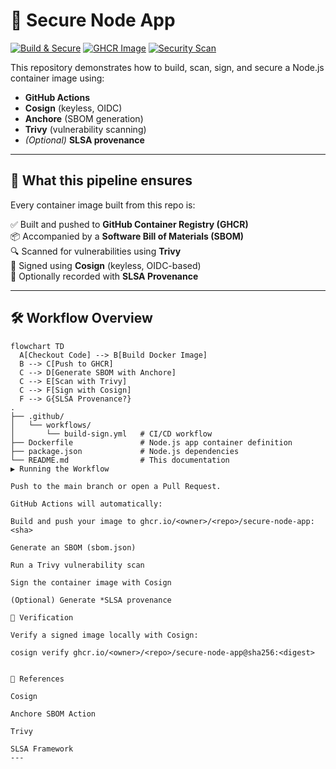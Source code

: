 # 🚀 Secure Node App

[![Build & Secure](https://github.com/<owner>/<repo>/actions/workflows/build-sign.yml/badge.svg)](https://github.com/<owner>/<repo>/actions/workflows/build-sign.yml)
[![GHCR Image](https://ghcr-badge.egpl.dev/<owner>/<repo>/secure-node-app/latest_tag.svg)](https://github.com/<owner>/<repo>/pkgs/container/secure-node-app)
[![Security Scan](https://img.shields.io/badge/scan-passed-brightgreen?logo=trivy)](https://github.com/aquasecurity/trivy)

This repository demonstrates how to build, scan, sign, and secure a Node.js container image using:

- **GitHub Actions**
- **Cosign** (keyless, OIDC)
- **Anchore** (SBOM generation)
- **Trivy** (vulnerability scanning)
- *(Optional)* **SLSA provenance**

---

## 🔐 What this pipeline ensures
Every container image built from this repo is:

✅ Built and pushed to **GitHub Container Registry (GHCR)**  
📦 Accompanied by a **Software Bill of Materials (SBOM)**  
🔍 Scanned for vulnerabilities using **Trivy**  
🔏 Signed using **Cosign** (keyless, OIDC-based)  
📜 Optionally recorded with **SLSA Provenance**  

---

## 🛠️ Workflow Overview

```mermaid
flowchart TD
  A[Checkout Code] --> B[Build Docker Image]
  B --> C[Push to GHCR]
  C --> D[Generate SBOM with Anchore]
  C --> E[Scan with Trivy]
  C --> F[Sign with Cosign]
  F --> G{SLSA Provenance?}
.
├── .github/
│   └── workflows/
│       └── build-sign.yml   # CI/CD workflow
├── Dockerfile               # Node.js app container definition
├── package.json             # Node.js dependencies
└── README.md                # This documentation
▶️ Running the Workflow

Push to the main branch or open a Pull Request.

GitHub Actions will automatically:

Build and push your image to ghcr.io/<owner>/<repo>/secure-node-app:<sha>

Generate an SBOM (sbom.json)

Run a Trivy vulnerability scan

Sign the container image with Cosign

(Optional) Generate *SLSA provenance

🔎 Verification

Verify a signed image locally with Cosign:

cosign verify ghcr.io/<owner>/<repo>/secure-node-app@sha256:<digest>


📖 References

Cosign

Anchore SBOM Action

Trivy

SLSA Framework
---


